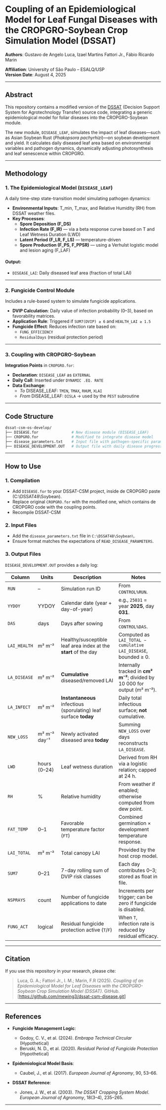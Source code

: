 # Coupling of an Epidemiological Model for Leaf Fungal Diseases with the CROPGRO-Soybean Crop Simulation Model (DSSAT)

**Authors**: Gustavo de Angelo Luca, Izael Martins Fattori Jr., Fábio Ricardo Marin

**Affiliation**: University of São Paulo – ESALQ/USP  
**Version Date**: August 4, 2025

---

## Abstract

This repository contains a modified version of the [DSSAT](https://dssat.net/) (Decision Support System for Agrotechnology Transfer) source code, integrating a generic epidemiological model for foliar diseases into the CROPGRO-Soybean module.

The new module, `DISEASE_LEAF`, simulates the impact of leaf diseases—such as Asian Soybean Rust (*Phakopsora pachyrhizi*)—on soybean development and yield. It calculates daily diseased leaf area based on environmental variables and pathogen dynamics, dynamically adjusting photosynthesis and leaf senescence within CROPGRO.

---

## Methodology

### 1. The Epidemiological Model (`DISEASE_LEAF`)

A daily time-step state-transition model simulating pathogen dynamics:

- **Environmental Inputs**: T_min, T_max, and Relative Humidity (RH) from DSSAT weather files.
- **Key Processes**:
  - **Spore Deposition (F_DS)**
  - **Infection Rate (F_IR)** — via a beta response curve based on T and Leaf Wetness Duration (LWD)
  - **Latent Period (F_LR, F_LS)** — temperature-driven
  - **Spore Production (F_PS, F_PPSR)** — using a Verhulst logistic model and lesion aging (F_LAF)

#### Output:
- `DISEASE_LAI`: Daily diseased leaf area (fraction of total LAI)

---

### 2. Fungicide Control Module

Includes a rule-based system to simulate fungicide applications.

- **DVIP Calculation**: Daily value of infection probability (0–3), based on favorability matrices.
- **Application Rule**: Triggered if `SUM7(DVIP) ≥ 6` and `HEALTH_LAI ≥ 1.5`
- **Fungicide Effect**: Reduces infection rate based on:
  - `FUNG_EFFICIENCY`
  - `ResidualDays` (residual protection period)

---

### 3. Coupling with CROPGRO-Soybean

**Integration Points** in `CROPGRO.for`:

- **Declaration**: `DISEASE_LEAF` as `EXTERNAL`
- **Daily Call**: Inserted under `DYNAMIC .EQ. RATE`
- **Data Exchange**:
  - *To* DISEASE_LEAF: `TMIN`, `TMAX`, `RHUM`, `XLAI`
  - *From* DISEASE_LEAF: `DISLA` → used by the `PEST` subroutine

---

## Code Structure

```bash
dssat-csm-os-develop/
├── DISEASE.for               # New disease module (DISEASE_LEAF)
├── CROPGRO.for               # Modified to integrate disease model
├── disease_parameters.txt    # Input file with pathogen-specific parameters
├── DISEASE_DEVELOPMENT.OUT   # Output file with daily disease progress
```

---

## How to Use

### 1. Compilation

- Add `DISEASE.for` to your DSSAT-CSM project, inside de CROPGRO paste (C:\DSSAT48\Soybean).
- Replace original `CROPGRO.for` with the modified one, which contains de CROPGRO code with the coupling points.
- Recompile DSSAT-CSM

### 2. Input Files

- Add the `disease_parameters.txt` file in `C:\DSSAT48\Soybean\`.
- Ensure format matches the expectations of `READ_DISEASE_PARAMETERS`.

### 3. Output Files

`DISEASE_DEVELOPMENT.OUT` provides a daily log:

| Column       | Units        | Description                                                       | Notes                                                                     |
| ------------ | ------------ | ----------------------------------------------------------------- | ------------------------------------------------------------------------- |
| `RUN`        | –            | Simulation run ID                                                 | From `CONTROL%RUN`.                                                       |
| `YYDOY`      | YYDOY        | Calendar date (year + day-of-year)                                | e.g., `25031` = year **2025**, day **031**.                               |
| `DAS`        | days         | Days after sowing                                                 | From `CONTROL%DAS`.                                                       |
| `LAI_HEALTH` | m² m⁻²       | Healthy/susceptible leaf area index at the **start** of the day   | Computed as `LAI_TOTAL − cumulative LAI_DISEASE`, bounded ≥ 0.            |
| `LA_DISEASE` | m² m⁻²       | **Cumulative** diseased/removed LAI                               | Internally tracked in **cm² m⁻²**; divided by 10 000 for output (m² m⁻²). |
| `LA_INFECT`  | m² m⁻²       | **Instantaneous** infectious (sporulating) leaf surface **today** | Daily total infectious surface; **not** cumulative.                       |
| `NEW_LOSS`   | m² m⁻² day⁻¹ | Newly activated diseased area **today**                           | Summing `NEW_LOSS` over days reconstructs `LA_DISEASE`.                   |
| `LWD`        | hours (0–24) | Leaf wetness duration                                             | Derived from RH via a logistic relation; capped at 24 h.                  |
| `RH`         | %            | Relative humidity                                                 | From weather if enabled; otherwise computed from dew point.               |
| `FAT_TEMP`   | 0–1          | Favorable temperature factor (`FT`)                               | Combined germination × development temperature response.                  |
| `LAI_TOTAL`  | m² m⁻²       | Total canopy LAI                                                  | Provided by the host crop model.                                          |
| `SUM7`       | 0–21         | 7-day rolling sum of DVIP risk classes                            | Each day contributes 0–3; stored as float in file.                        |
| `NSPRAYS`    | count        | Number of fungicide applications to date                          | Increments per trigger; can be zero if fungicide is disabled.             |
| `FUNG_ACT`   | logical      | Residual fungicide protection active (`T`/`F`)                    | When `T`, infection rate is reduced by residual efficacy.                 |

---

## Citation

If you use this repository in your research, please cite:

> Luca, G. A.; Fattori Jr., I. M.; Marin, F.R (2025). *Coupling of an Epidemiological Model for Leaf Diseases with the CROPGRO-Soybean Crop Simulation Model (DSSAT)*. GitHub. [https://github.com/mewing3/dssat-csm-disease.git]

---

## References

- **Fungicide Management Logic**:
  - Godoy, C. V., et al. (2024). *Embrapa Technical Circular* (Hypothetical)
  - Beruski, N. D., et al. (2020). *Residual Period of Fungicide Protection* (Hypothetical)

- **Epidemiological Model Basis**:
  - Caubel, J., et al. (2017). *European Journal of Agronomy*, 90, 53–66.

- **DSSAT Reference**:
  - Jones, J. W., et al. (2003). *The DSSAT Cropping System Model*. *European Journal of Agronomy*, 18(3–4), 235–265.

---

